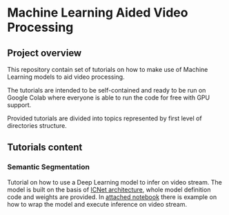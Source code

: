 # Machine Learning Aided Video Processing

## Project overview
This repository contain set of tutorials on how to make use of Machine Learning 
models to aid video processing.

The tutorials are intended to be self-contained and ready to be run on Google 
Colab where everyone is able to run the code for free with GPU support.

Provided tutorials are divided into topics represented by first level of 
directories structure.


## Tutorials content
### Semantic Segmentation
Tutorial on how to use a Deep Learning model to infer on video stream. The model
is built on the basis of [ICNet architecture](https://arxiv.org/abs/1704.08545),
whole model definition code and weights are provided. In 
[attached notebook](semantic_segmentation/SemanticSegmentationOnVideoWithICNet.ipynb) 
there is example on how to wrap the model and execute inference on video stream.
